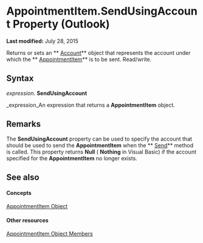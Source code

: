 
# AppointmentItem.SendUsingAccount Property (Outlook)

 **Last modified:** July 28, 2015

Returns or sets an  ** [Account](f624438c-4e45-2822-18b6-bfe8074a33c0.md)** object that represents the account under which the ** [AppointmentItem](204a409d-654e-27aa-643a-8344c631b82d.md)** is to be sent. Read/write.

## Syntax

 _expression_. **SendUsingAccount**

 _expression_An expression that returns a  **AppointmentItem** object.


## Remarks

The  **SendUsingAccount** property can be used to specify the account that should be used to send the **AppointmentItem** when the ** [Send](54f751fc-cff1-5d17-f635-f688cd8ad6f8.md)** method is called. This property returns **Null** ( **Nothing** in Visual Basic) if the account specified for the **AppointmentItem** no longer exists.


## See also


#### Concepts


 [AppointmentItem Object](204a409d-654e-27aa-643a-8344c631b82d.md)
#### Other resources


 [AppointmentItem Object Members](c72c459d-6d3c-7a05-aa4a-b1b767ddc0b2.md)
